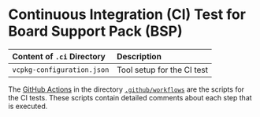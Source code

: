 # Continuous Integration (CI) Test for Board Support Pack (BSP)

Content of `.ci` Directory   | Description
:----------------------------|:-----------------
`vcpkg-configuration.json`   | Tool setup for the CI test

The [GitHub Actions](https://github.com/Open-CMSIS-Pack/STM32L476G-EVAL_BSP/tree/main/README.md#github-actions) in the directory [`.github/workflows`](https://github.com/Open-CMSIS-Pack/STM32L476G-EVAL_BSP/tree/main/.github/workflows) are the scripts for the CI tests. These scripts contain detailed comments about each step that is executed.
